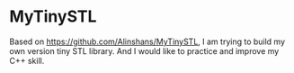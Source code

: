 # MyTinySTL
Based on https://github.com/Alinshans/MyTinySTL, I am trying to build my own version tiny STL library. And I would like to practice and improve my C++ skill.

